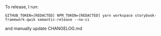 To release, I run:
```
GITHUB_TOKEN=[REDACTED] NPM_TOKEN=[REDACTED] yarn workspace storybook-framework-qwik semantic-release --no-ci
```

and manually update CHANGELOG.md
